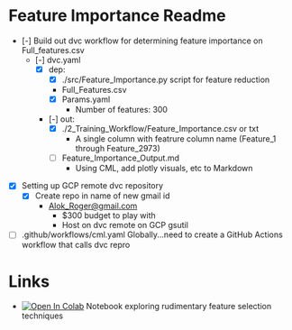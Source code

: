 # Feature Importance Readme
- [-] Build out dvc workflow for determining feature importance on Full_features.csv
  - [-] dvc.yaml
    - [x] dep: 
      - [x] ./src/Feature_Importance.py script for feature reduction
      - Full_Features.csv
      - [x] Params.yaml
        - Number of features: 300
    - [-] out:
      - [x] ./2_Training_Workflow/Feature_Importance.csv or txt
        - A single column with featrure column name (Feature_1 through Feature_2973) 
      - [ ] Feature_Importance_Output.md
        - Using CML, add plotly visuals, etc to Markdown
- [x] Setting up GCP remote dvc repository
  - [x] Create repo in name of new gmail id
    - Alok_Roger@gmail.com
      - $300 budget to play with
      - Host on dvc remote on GCP gsutil  
- [ ] .github/workflows/cml.yaml Globally...need to create a GitHub Actions workflow that calls dvc repro 
# Links 
- [![Open In Colab](https://colab.research.google.com/assets/colab-badge.svg)](https://colab.research.google.com/drive/1Zi6cdD2aPM9rf3bcUOPWdnp1GVaCfjsN?usp=sharing) Notebook exploring rudimentary feature selection techniques
